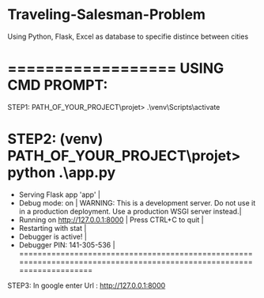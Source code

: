 # Traveling-Salesman-Problem
Using Python, Flask, Excel as database to specifie distince between cities 

==================
USING CMD PROMPT:
==================

STEP1:
PATH_OF_YOUR_PROJECT\projet>  .\venv\Scripts\activate

STEP2:
(venv) PATH_OF_YOUR_PROJECT\projet> python .\app.py
=======================================================================================================================
* Serving Flask app 'app'                                                                                             |
 * Debug mode: on                                                                                                     |
WARNING: This is a development server. Do not use it in a production deployment. Use a production WSGI server instead.|
 * Running on http://127.0.0.1:8000                                                                                   |
Press CTRL+C to quit                                                                                                  |
 * Restarting with stat                                                                                               |
 * Debugger is active!                                                                                                |
 * Debugger PIN: 141-305-536                                                                                          |
 ======================================================================================================================

STEP3:
In google enter Url : http://127.0.0.1:8000
 
